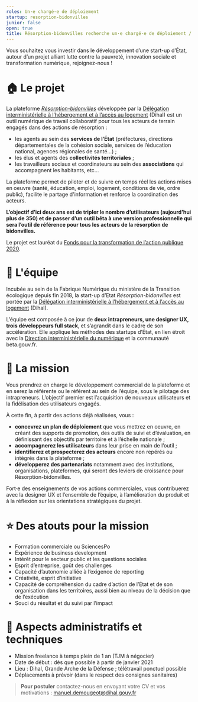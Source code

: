 ```yaml
---
roles: Un·e chargé·e de déploiement
startup: resorption-bidonvilles
junior: false
open: true
title: Résorption-bidonvilles recherche un·e chargé·e de déploiement / développement commercial
---
```


Vous souhaitez vous investir dans le développement d’une start-up d’État, autour d’un projet alliant lutte contre la pauvreté, innovation sociale et transformation numérique, rejoignez-nous !

# 🏠 Le projet
La plateforme _[Résorption-bidonvilles](https://resorption-bidonvilles.beta.gouv.fr)_ développée par la [Délégation interministérielle à l’hébergement et à l’accès au logement](https://www.gouvernement.fr/presentation-de-la-dihal) (Dihal) est un outil numérique de travail collaboratif pour tous les acteurs de terrain engagés dans des actions de résorption :
- les agents au sein des **services de l’État** (préfectures, directions départementales de la cohésion sociale, services de l’éducation national, agences régionales de santé…) ;
- les élus et agents des **collectivités territoriales** ;
- les travailleurs sociaux et coordinateurs au sein des **associations** qui accompagnent les habitants, etc…

La plateforme permet de piloter et de suivre en temps réel les actions mises en oeuvre (santé, éducation, emploi, logement, conditions de vie, ordre public), facilite le partage d'information et renforce la coordination des acteurs.

**L’objectif d’ici deux ans est de tripler le nombre d’utilisateurs (aujourd’hui plus de 350) et de passer d’un outil bêta à une version professionnelle qui sera l’outil de référence pour tous les acteurs de la résorption de bidonvilles.**

Le projet est lauréat du [Fonds pour la transformation de l’action publique 2020](https://www.modernisation.gouv.fr/action-publique-2022/fonds-pour-la-transformation-de-laction-publique/ftap-112-millions-deuros-pour-les-19-projets-laureats).

# 🙌 L'équipe
Incubée au sein de la Fabrique Numérique du ministère de la Transition écologique depuis fin 2018, la start-up d’Etat _Résorption-bidonvilles_ est portée par la [Délégation interministérielle à l’hébergement et à l’accès au logement](https://www.gouvernement.fr/presentation-de-la-dihal) (Dihal).

L’équipe est composée à ce jour de **deux intrapreneurs, une designer UX, trois développeurs full stack**, et s’agrandit dans le cadre de son accélération. Elle applique les méthodes des startups d’État, en lien étroit avec la [Direction interministérielle du numérique](https://www.numerique.gouv.fr/dinum/) et la communauté beta.gouv.fr.

# 🎯 La mission
Vous prendrez en charge le développement commercial de la plateforme et en serez la référente ou le référent au sein de l’équipe, sous le pilotage des intrapreneurs. L’objectif premier est l’acquisition de nouveaux utilisateurs et la fidélisation des utilisateurs engagés.

À cette fin, à partir des actions déjà réalisées, vous :
- **concevrez un plan de déploiement** que vous mettrez en oeuvre, en créant des supports de promotion, des outils de suivi et d’évaluation, en définissant des objectifs par territoire et à l’échelle nationale ;
- **accompagnerez les utilisateurs** dans leur prise en main de l’outil ;
- **identifierez et prospecterez des acteurs** encore non repérés ou intégrés dans la plateforme ;
- **développerez des partenariats** notamment avec des institutions, organisations, plateformes, qui seront des leviers de croissance pour Résorption-bidonvilles.

Fort·e des enseignements de vos actions commerciales, vous contribuerez avec la designer UX et l’ensemble de l’équipe, à l’amélioration du produit et à la réflexion sur les orientations stratégiques du projet.

# ⭐️ Des atouts pour la mission
- Formation commerciale ou SciencesPo
- Expérience de business development
- Intérêt pour le secteur public et les questions sociales
- Esprit d’entreprise, goût des challenges
- Capacité d’autonomie alliée à l’exigence de reporting
- Créativité, esprit d’initiative
- Capacité de compréhension du cadre d’action de l’État et de son organisation dans les territoires, aussi bien au niveau de la décision que de l’exécution
- Souci du résultat et du suivi par l’impact

# 📅 Aspects administratifs et techniques
- Mission freelance à temps plein de 1 an (TJM à négocier)
- Date de début : dès que possible à partir de janvier 2021
- Lieu : Dihal, Grande Arche de la Défense ; télétravail ponctuel possible
- Déplacements à prévoir (dans le respect des consignes sanitaires)


> **Pour postuler** contactez-nous en envoyant votre CV et vos motivations : [manuel.demougeot@dihal.gouv.fr](mailto:manuel.demougeot@dihal.gouv.fr)

